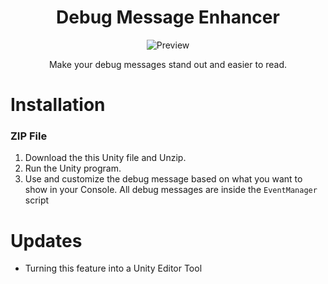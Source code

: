 <h1 align="center">Debug Message Enhancer</h1>

<p align="center">
  <img alt="Preview" alt="preview" src="https://user-images.githubusercontent.com/26191487/108304717-9b44f780-7176-11eb-9fbf-cdebcbe71ca2.JPG">
<p align="center">

<p align="center"> Make your debug messages stand out and easier to read.</p>

# Installation

### ZIP File

1. Download the this Unity file and Unzip.
2. Run the Unity program.
3. Use and customize the debug message based on what you want to show in your Console.
    All debug messages are inside the `EventManager` script

# Updates

- Turning this feature into a Unity Editor Tool
